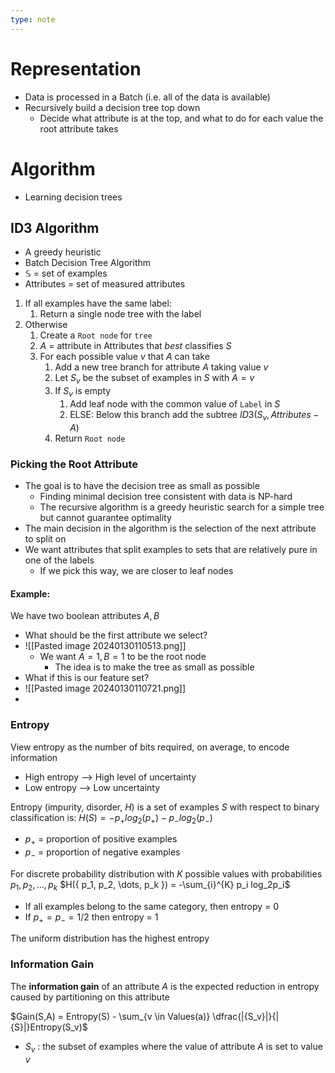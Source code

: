 ```yaml
---
type: note
---
```

# Representation
- Data is processed in a Batch (i.e. all of the data is available) 
- Recursively build a decision tree top down
	- Decide what attribute is at the top, and what to do for each value the root attribute takes
# Algorithm
- Learning decision trees
## ID3 Algorithm
- A greedy heuristic
- Batch Decision Tree Algorithm
- $\mathbb{S}$ = set of examples
- Attributes = set of measured attributes
1. If all examples have the same label:
	1. Return a single node tree with the label
2. Otherwise
	1. Create a `Root node` for `tree`
	2. $A$ = attribute in Attributes that *best* classifies $S$
	3. For each possible value $v$ that $A$ can take
		1. Add a new tree branch for attribute $A$ taking value $v$
		2. Let $S_v$ be the subset of examples in $S$ with $A = v$
		3. If $S_v$ is empty
			1. Add leaf node with the common value of `Label` in $S$
			2. ELSE: Below this branch add the subtree $ID3(S_v, Attributes - {A})$
		4. Return `Root node`
### Picking the Root Attribute
- The goal is to have the decision tree as small as possible
	- Finding minimal decision tree consistent with data is NP-hard
	- The recursive algorithm is a greedy heuristic search for a simple tree but cannot guarantee optimality
- The main decision in the algorithm is the selection of the next attribute to split on 
- We want attributes that split examples to sets that are relatively pure in one of the labels
	- If we pick this way, we are closer to leaf nodes
#### Example:
We have two boolean attributes $A, B$
- What should be the first attribute we select?
- ![[Pasted image 20240130110513.png]]
	- We want $A = 1, B = 1$ to be the root node
		- The idea is to make the tree as small as possible
- What if this is our feature set?
- ![[Pasted image 20240130110721.png]]
- 
### Entropy
View entropy as the number of bits required, on average, to encode information
- High entropy --> High level of uncertainty
- Low entropy --> Low uncertainty

Entropy (impurity, disorder, $H$) is a set of examples $S$ with respect to binary classification is:
$H(S) = -p_{+} log_2(p_{+}) - p_{-}log_2(p_{-})$
- $p_{+}$ = proportion of positive examples
- $p_{-}$ = proportion of negative examples

For discrete probability distribution with $K$ possible values with probabilities ${ p_1, p_2, \dots, p_k }$
$H({ p_1, p_2, \dots, p_k }) = -\sum_{i}^{K} p_i log_2p_i$
- If all examples belong to the same category, then entropy = 0
- If $p_{+} = p_{-} = 1/2$ then entropy = 1

The uniform distribution has the highest entropy

### Information Gain
The **information gain** of an attribute $A$ is the expected reduction in entropy caused by partitioning on this attribute

$Gain(S,A) = Entropy(S) - \sum_{v \in Values(a)} \dfrac{|{S_v}|}{|{S}|}Entropy(S_v)$
- $S_v$ : the subset of examples where the value of attribute $A$ is set to value $v$



